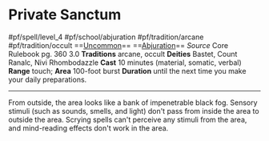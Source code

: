 # Private Sanctum
#pf/spell/level_4 #pf/school/abjuration #pf/tradition/arcane #pf/tradition/occult
==[Uncommon](../../../Traits/Uncommon.md)== ==[Abjuration](../../../Traits/Abjuration.md)==
*Source* Core Rulebook pg. 360 3.0
**Traditions** arcane, occult
**Deities** Bastet, Count Ranalc, Nivi Rhombodazzle
**Cast** 10 minutes (material, somatic, verbal)
**Range** touch; **Area** 100-foot burst
**Duration** until the next time you make your daily preparations.

---
From outside, the area looks like a bank of impenetrable black fog. Sensory stimuli (such as sounds, smells, and light) don't pass from inside the area to outside the area. Scrying spells can't perceive any stimuli from the area, and mind-reading effects don't work in the area.
